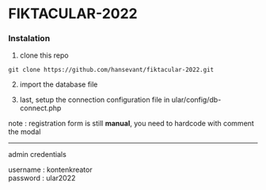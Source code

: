# FIKTACULAR-2022

<h3> Instalation </h3>

1. clone this repo

```
git clone https://github.com/hansevant/fiktacular-2022.git
```

2. import the database file

3. last, setup the connection configuration file in
   ular/config/db-connect.php

note : registration form is still <b>manual</b>, you need to hardcode with comment the modal

---

admin credentials

username : kontenkreator <br>
password : ular2022
